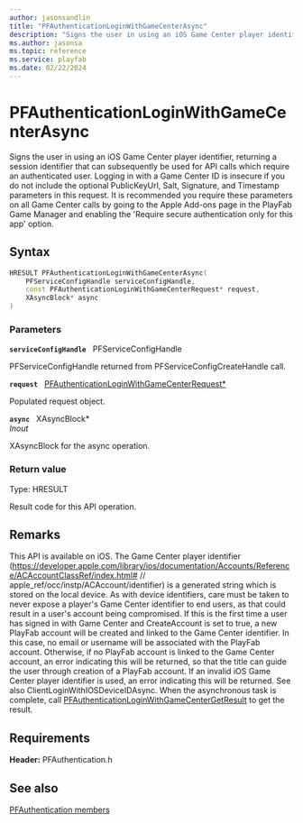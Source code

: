 ```yaml
---
author: jasonsandlin
title: "PFAuthenticationLoginWithGameCenterAsync"
description: "Signs the user in using an iOS Game Center player identifier, returning a session identifier that can subsequently be used for API calls which require an authenticated user. Logging in with a Game Center ID is insecure if you do not include the optional PublicKeyUrl, Salt, Signature, and Timestamp parameters in this request. It is recommended you require these parameters on all Game Center calls by going to the Apple Add-ons page in the PlayFab Game Manager and enabling the 'Require secure authentication only for this app' option."
ms.author: jasonsa
ms.topic: reference
ms.service: playfab
ms.date: 02/22/2024
---
```


# PFAuthenticationLoginWithGameCenterAsync  

Signs the user in using an iOS Game Center player identifier, returning a session identifier that can subsequently be used for API calls which require an authenticated user. Logging in with a Game Center ID is insecure if you do not include the optional PublicKeyUrl, Salt, Signature, and Timestamp parameters in this request. It is recommended you require these parameters on all Game Center calls by going to the Apple Add-ons page in the PlayFab Game Manager and enabling the 'Require secure authentication only for this app' option.  

## Syntax  
  
```cpp
HRESULT PFAuthenticationLoginWithGameCenterAsync(  
    PFServiceConfigHandle serviceConfigHandle,  
    const PFAuthenticationLoginWithGameCenterRequest* request,  
    XAsyncBlock* async  
)  
```  
  
### Parameters  
  
**`serviceConfigHandle`** &nbsp; PFServiceConfigHandle  
  
PFServiceConfigHandle returned from PFServiceConfigCreateHandle call.  
  
**`request`** &nbsp; [PFAuthenticationLoginWithGameCenterRequest*](../../pfauthenticationtypes/structs/pfauthenticationloginwithgamecenterrequest.md)  
  
Populated request object.  
  
**`async`** &nbsp; XAsyncBlock*  
*_Inout_*  
  
XAsyncBlock for the async operation.  
  
  
### Return value
Type: HRESULT
  
Result code for this API operation.
  
## Remarks  
  
This API is available on iOS. The Game Center player identifier (https://developer.apple.com/library/ios/documentation/Accounts/Reference/ACAccountClassRef/index.html# // apple_ref/occ/instp/ACAccount/identifier) is a generated string which is stored on the local device. As with device identifiers, care must be taken to never expose a player's Game Center identifier to end users, as that could result in a user's account being compromised. If this is the first time a user has signed in with Game Center and CreateAccount is set to true, a new PlayFab account will be created and linked to the Game Center identifier. In this case, no email or username will be associated with the PlayFab account. Otherwise, if no PlayFab account is linked to the Game Center account, an error indicating this will be returned, so that the title can guide the user through creation of a PlayFab account. If an invalid iOS Game Center player identifier is used, an error indicating this will be returned. See also ClientLoginWithIOSDeviceIDAsync. When the asynchronous task is complete, call [PFAuthenticationLoginWithGameCenterGetResult](pfauthenticationloginwithgamecentergetresult.md) to get the result.
  
## Requirements  
  
**Header:** PFAuthentication.h
  
## See also  
[PFAuthentication members](../pfauthentication_members.md)  

  
  
